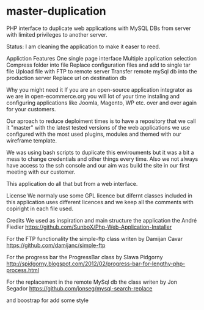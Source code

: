 master-duplication
==================
PHP interface to duplicate web applications with MySQL DBs from server with limited privileges to another server.

Status:
I am cleaning the application to make it easer to reed.


Appliction Features
One single page interface
Multiple application selection
Compress folder into file
Replace configuration files and add to single tar file
Upload file with FTP to remote server
Transfer remote mySql db into the production server
Replace url on destination db


Why you might need it
If you are an open-source application integrator as we are in open-ecommerce.org you will lot of your time instaling and configuring applications like Joomla, Magento, WP etc. over and over again for your customers.

Our aproach to reduce deploiment times is to have a repository that we call it "master" with the latest tested versions of the web applications we use configured with the most used plugins, modules and themed with our wireframe template.

We was using bash scripts to duplicate this envirouments but it was a bit a mess to change credentials and other things every time.  Also we not always have access to the ssh console and our aim was build the site in our first meeting with our customer.

This application do all that but from a web interface.

License
We normaly use some GPL licence but difernt classes included in this application uses different licences and we keep all the comments with copiright in each file used.

Credits
We used as inspiration and main structure the application the André Fiedler
https://github.com/SunboX/Php-Web-Application-Installer

For the FTP functionality the simple-ftp class writen by Damijan Cavar
https://github.com/damijanc/simple-ftp

For the progress bar the ProgressBar class by Slawa Pidgorny
http://spidgorny.blogspot.com/2012/02/progress-bar-for-lengthy-php-process.html

For the replacement in the remote MySql db the class writen by Jon Segador
https://github.com/jonseg/mysql-search-replace

and boostrap for add some style











